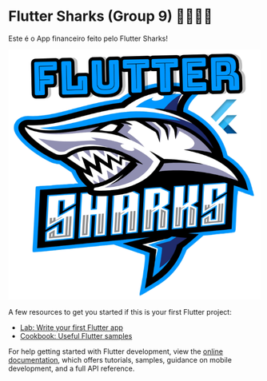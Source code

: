 # Flutter Sharks (Group 9) 🌊🦈🦈🌊

Este é o App financeiro feito pelo Flutter Sharks!

<div align="center">
<img width="600" height="500" src="web/icons/sharks_3.png"/>
</div>

A few resources to get you started if this is your first Flutter project:

- [Lab: Write your first Flutter app](https://docs.flutter.dev/get-started/codelab)
- [Cookbook: Useful Flutter samples](https://docs.flutter.dev/cookbook)

For help getting started with Flutter development, view the
[online documentation](https://docs.flutter.dev/), which offers tutorials,
samples, guidance on mobile development, and a full API reference.
